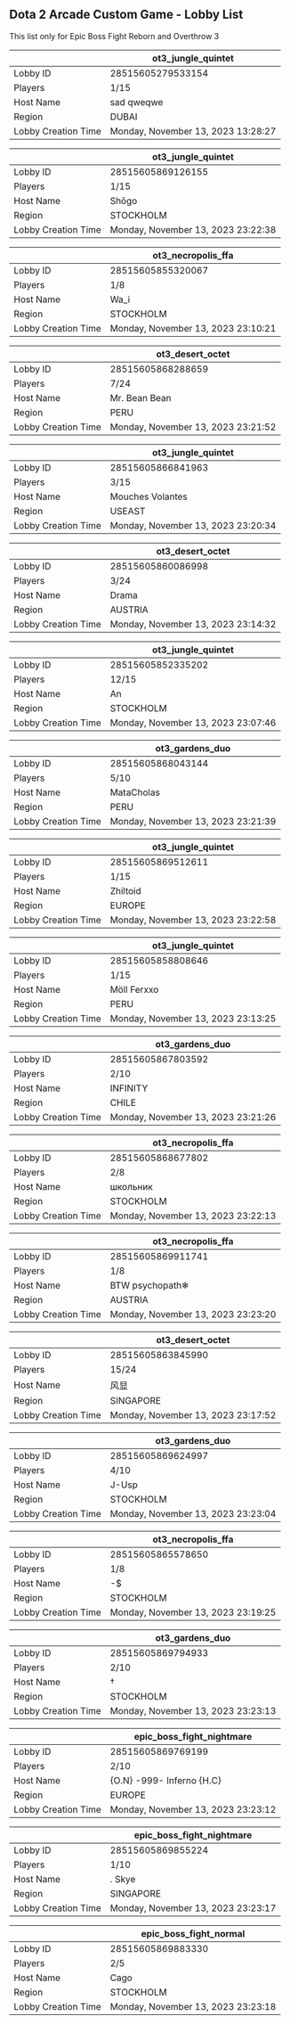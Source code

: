 ## Dota 2 Arcade Custom Game - Lobby List

This list only for Epic Boss Fight Reborn and Overthrow 3

|  | ot3_jungle_quintet |
| ------ | ------ |
| Lobby ID | 28515605279533154 |
| Players | 1/15 |
| Host Name | sad qweqwe |
| Region | DUBAI |
| Lobby Creation Time | Monday, November 13, 2023 13:28:27 |


|  | ot3_jungle_quintet |
| ------ | ------ |
| Lobby ID | 28515605869126155 |
| Players | 1/15 |
| Host Name | Shōgo |
| Region | STOCKHOLM |
| Lobby Creation Time | Monday, November 13, 2023 23:22:38 |


|  | ot3_necropolis_ffa |
| ------ | ------ |
| Lobby ID | 28515605855320067 |
| Players | 1/8 |
| Host Name | Wa_i |
| Region | STOCKHOLM |
| Lobby Creation Time | Monday, November 13, 2023 23:10:21 |


|  | ot3_desert_octet |
| ------ | ------ |
| Lobby ID | 28515605868288659 |
| Players | 7/24 |
| Host Name | Mr. Bean Bean |
| Region | PERU |
| Lobby Creation Time | Monday, November 13, 2023 23:21:52 |


|  | ot3_jungle_quintet |
| ------ | ------ |
| Lobby ID | 28515605866841963 |
| Players | 3/15 |
| Host Name | Mouches Volantes |
| Region | USEAST |
| Lobby Creation Time | Monday, November 13, 2023 23:20:34 |


|  | ot3_desert_octet |
| ------ | ------ |
| Lobby ID | 28515605860086998 |
| Players | 3/24 |
| Host Name | Drama |
| Region | AUSTRIA |
| Lobby Creation Time | Monday, November 13, 2023 23:14:32 |


|  | ot3_jungle_quintet |
| ------ | ------ |
| Lobby ID | 28515605852335202 |
| Players | 12/15 |
| Host Name | An |
| Region | STOCKHOLM |
| Lobby Creation Time | Monday, November 13, 2023 23:07:46 |


|  | ot3_gardens_duo |
| ------ | ------ |
| Lobby ID | 28515605868043144 |
| Players | 5/10 |
| Host Name | MataCholas |
| Region | PERU |
| Lobby Creation Time | Monday, November 13, 2023 23:21:39 |


|  | ot3_jungle_quintet |
| ------ | ------ |
| Lobby ID | 28515605869512611 |
| Players | 1/15 |
| Host Name | Zhiltoid |
| Region | EUROPE |
| Lobby Creation Time | Monday, November 13, 2023 23:22:58 |


|  | ot3_jungle_quintet |
| ------ | ------ |
| Lobby ID | 28515605858808646 |
| Players | 1/15 |
| Host Name | Möll Ferxxo |
| Region | PERU |
| Lobby Creation Time | Monday, November 13, 2023 23:13:25 |


|  | ot3_gardens_duo |
| ------ | ------ |
| Lobby ID | 28515605867803592 |
| Players | 2/10 |
| Host Name | INFINITY |
| Region | CHILE |
| Lobby Creation Time | Monday, November 13, 2023 23:21:26 |


|  | ot3_necropolis_ffa |
| ------ | ------ |
| Lobby ID | 28515605868677802 |
| Players | 2/8 |
| Host Name | школьник |
| Region | STOCKHOLM |
| Lobby Creation Time | Monday, November 13, 2023 23:22:13 |


|  | ot3_necropolis_ffa |
| ------ | ------ |
| Lobby ID | 28515605869911741 |
| Players | 1/8 |
| Host Name | BTW psychopath❄ |
| Region | AUSTRIA |
| Lobby Creation Time | Monday, November 13, 2023 23:23:20 |


|  | ot3_desert_octet |
| ------ | ------ |
| Lobby ID | 28515605863845990 |
| Players | 15/24 |
| Host Name | 风显 |
| Region | SINGAPORE |
| Lobby Creation Time | Monday, November 13, 2023 23:17:52 |


|  | ot3_gardens_duo |
| ------ | ------ |
| Lobby ID | 28515605869624997 |
| Players | 4/10 |
| Host Name | J-Usp |
| Region | STOCKHOLM |
| Lobby Creation Time | Monday, November 13, 2023 23:23:04 |


|  | ot3_necropolis_ffa |
| ------ | ------ |
| Lobby ID | 28515605865578650 |
| Players | 1/8 |
| Host Name | -$ |
| Region | STOCKHOLM |
| Lobby Creation Time | Monday, November 13, 2023 23:19:25 |


|  | ot3_gardens_duo |
| ------ | ------ |
| Lobby ID | 28515605869794933 |
| Players | 2/10 |
| Host Name | † |
| Region | STOCKHOLM |
| Lobby Creation Time | Monday, November 13, 2023 23:23:13 |


|  | epic_boss_fight_nightmare |
| ------ | ------ |
| Lobby ID | 28515605869769199 |
| Players | 2/10 |
| Host Name | {O.N} -999- Inferno {H.C} |
| Region | EUROPE |
| Lobby Creation Time | Monday, November 13, 2023 23:23:12 |


|  | epic_boss_fight_nightmare |
| ------ | ------ |
| Lobby ID | 28515605869855224 |
| Players | 1/10 |
| Host Name | . Skye |
| Region | SINGAPORE |
| Lobby Creation Time | Monday, November 13, 2023 23:23:17 |


|  | epic_boss_fight_normal |
| ------ | ------ |
| Lobby ID | 28515605869883330 |
| Players | 2/5 |
| Host Name | Cago |
| Region | STOCKHOLM |
| Lobby Creation Time | Monday, November 13, 2023 23:23:18 |


